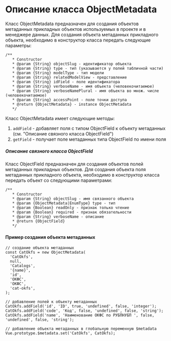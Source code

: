 # Описание класса ObjectMetadata

Класс ObjectMetadata предназначен для создания объектов метаданных прикладных объектов используемых в проекте и в менеджере данных.
Для создания объекта метаданных прикладного объекта, необходимо в конструктор класса передать следующие параметры:

```
/**
   * Constructor
   * @param {String} objectSlug - идентификатор объекта
   * @param {String} type - тип (указывается у полей табличной части)
   * @param {String} modelType - тип модели
   * @param {String} relatedModelView - представление
   * @param {String} idField - поле идентификатора
   * @param {String} verboseName - имя объекта (человекочитаемое)
   * @param {String} verboseNamePlural - имя объекта во множ. числе (человекочитаемое)
   * @param {String} accessPoint - поле точки доступа
   * @return {ObjectMetadata} - instance ObjectMetadata
   */
```

Класс ObjectMetadata имеет следующие методы:

1. `addField` - добавляет поля с типом ObjectField к объекту метаданных (см. "Описание связного класса ObjectField")
2. `getField` - получает поле метаданных типа ObjectField по имени поля

##### Описание связного класса ObjectField

Класс ObjectField предназначен для создания объектов полей метаданных прикладных объектов. Для создания объекта поля метаданных прикладного объекта, необходимо в конструктор класса передать объект со следующими параметрами:

```
/**
   * Constructor
   * @param {String} objectSlug - имя связанного объекта
   * @param {ObjectMetadata|EnumType} type - тип
   * @param {Boolean} readOnly - признак только чтение
   * @param {Boolean} required - признак обязательности
   * @param {String} verboseName - описание
   * @return {ObjectField}
   */
```

#### Пример создания объекта метаданных

```
// создание объекта метаданных
const CatOkfs = new ObjectMetadata(
  'CatOkfs',
  null,
  'Catalogs',
  '{name}',
  'id',
  'ОКФС',
  'ОКФС',
  'cat-okfs',
);

// добавление полей к объекту метаданных
CatOkfs.addField('id', 'ID', true, 'undefined', false, 'integer');
CatOkfs.addField('code', 'Код', false, 'undefined', false, 'string');
CatOkfs.addField('name', 'Наименование ОКФС по РУБПНУБП ', false, 'undefined', false, 'string');

// добавление объекта метаданных в глобальную переменную $metadata
Vue.prototype.$metadata.set('CatOkfs', CatOkfs);
```
